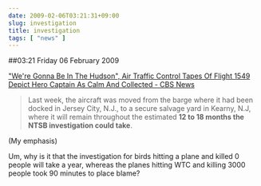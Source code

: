 ```yaml
---
date: 2009-02-06T03:21:31+09:00
slug: investigation
title: investigation
tags: [ "news" ]
---
```


##03:21 Friday 06 February 2009

["We're Gonna Be In The Hudson", Air Traffic Control Tapes Of Flight 1549 Depict Hero Captain As Calm And Collected - CBS News](https://www.cbsnews.com/stories/2009/02/05/national/main4777265.shtml?source=RSSattr=HOME_4777265)  


> Last week, the aircraft was moved from the barge where it had been docked in Jersey City, N.J., to a secure salvage yard in Kearny, N.J, where it will remain throughout the estimated **12 to 18 months the NTSB investigation could take**.

  
  
(My emphasis)  
  
Um, why is it that the investigation for birds hitting a plane and killed 0 people will take a year, whereas the planes hitting WTC and killing 3000 people took 90 minutes to place blame?
